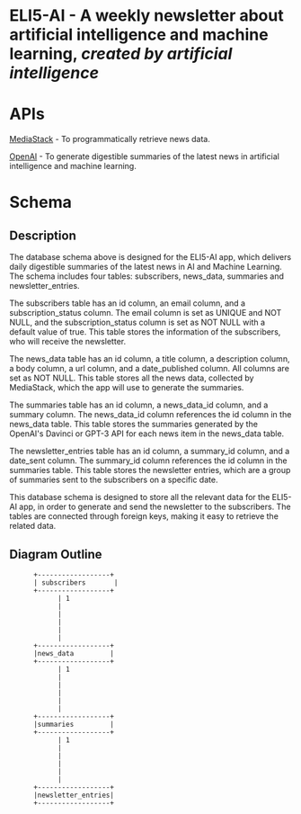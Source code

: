 # ELI5-AI - A weekly newsletter about artificial intelligence and machine learning, _created by artificial intelligence_

# APIs

[MediaStack](https://mediastack.com/) - To programmatically retrieve news data.

[OpenAI](https://openai.com/api/) - To generate digestible summaries of the latest news in artificial intelligence and machine learning.

# Schema

## Description

The database schema above is designed for the ELI5-AI app, which delivers daily digestible summaries of the latest news in AI and Machine Learning. The schema includes four tables: subscribers, news_data, summaries and newsletter_entries.

The subscribers table has an id column, an email column, and a subscription_status column. The email column is set as UNIQUE and NOT NULL, and the subscription_status column is set as NOT NULL with a default value of true. This table stores the information of the subscribers, who will receive the newsletter.

The news_data table has an id column, a title column, a description column, a body column, a url column, and a date_published column. All columns are set as NOT NULL. This table stores all the news data, collected by MediaStack, which the app will use to generate the summaries.

The summaries table has an id column, a news_data_id column, and a summary column. The news_data_id column references the id column in the news_data table. This table stores the summaries generated by the OpenAI's Davinci or GPT-3 API for each news item in the news_data table.

The newsletter_entries table has an id column, a summary_id column, and a date_sent column. The summary_id column references the id column in the summaries table. This table stores the newsletter entries, which are a group of summaries sent to the subscribers on a specific date.

This database schema is designed to store all the relevant data for the ELI5-AI app, in order to generate and send the newsletter to the subscribers. The tables are connected through foreign keys, making it easy to retrieve the related data.

## Diagram Outline

          +------------------+
          | subscribers       |
          +------------------+
                | 1
                |
                |
                |
                |
                |
          +------------------+
          |news_data         |
          +------------------+
                | 1
                |
                |
                |
                |
                |
          +------------------+
          |summaries         |
          +------------------+
                | 1
                |
                |
                |
                |
                |
          +------------------+
          |newsletter_entries|
          +------------------+
